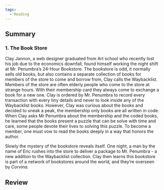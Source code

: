 ```yaml
---
tags:
  - Reading
---
```

## Summary
### 1. The Book Store
Clay Jannon, a web designer graduated from Art school who recently lost his job due to the economics downfall, found himself working the night shift at Mr. Penumbra’s 24-Hour Bookstore. The bookstore is odd, it normally sells old books, but also contains a separate collection of books for members of the store to come and borrow from, Clay calls the Waybacklist. Members of the store are often elderly people who come to the store at strange hours. With their membership card they always come to exchange a book for a new one. Clay is ordered by Mr. Penumbra to record every transaction with every tiny details and never to look inside any of the Waybacklist books. However, Clay was curious about the books and decided to sneak a peak, the membership only books are all written in code. When Clay asks Mr Penumbra about the membership and the coded books, he learned that the books present a puzzle that can be solve with time and care, some people devote their lives to solving this puzzle. To become a member, one must vow to read the books deeply in a way that honors the author.

Slowly the mystery of the bookstore reveals itself. One night, a man by the name of Eric rushes into the store to deliver a package to Mr. Penumbra - a new addition to the Waybacklist collection. Clay then learns this bookstore is part of a network of bookstores around the world, and they’re overseen by *Corvina*. 
## Review